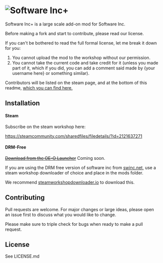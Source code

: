 ![Software Inc+](https://i.imgur.com/Tkib09K.png)
===================

Software Inc+ is a large scale add-on mod for Software Inc.

Before making a fork and start to contribute, please read our license.

If you can't be bothered to read the full formal license, let me break it down for you:

1. You cannot upload the mod to the workshop without our permission.
2. You cannot take the current code and take credit for it (unless you made part of it, which if you did, you can add a comment said made by {your username here} or something similar).

Contributors will be listed on the steam page, and at the bottom of this readme, [which you can find here.](#contributors)

## Installation

#### Steam

Subscribe on the steam workshop here:

https://steamcommunity.com/sharedfiles/filedetails/?id=2121637271

#### DRM-Free

[~~Download from the OE-O Launcher~~](https://www.youtube.com/watch?v=dQw4w9WgXcQ) Coming soon. 

If you are using the DRM free version of software inc from [swinc.net](https://swinc.net), use a steam workshop downloader of choice and place in the mods folder.

We recommend [steamworkshopdownloader.io](https://fallback.steamworkshopdownloader.io/) to download this.

## Contributing

Pull requests are welcome. For major changes or large ideas, please open an issue first to discuss what you would like to change.

Please make sure to triple check for bugs when ready to make a pull request.

## License

See LICENSE.md
